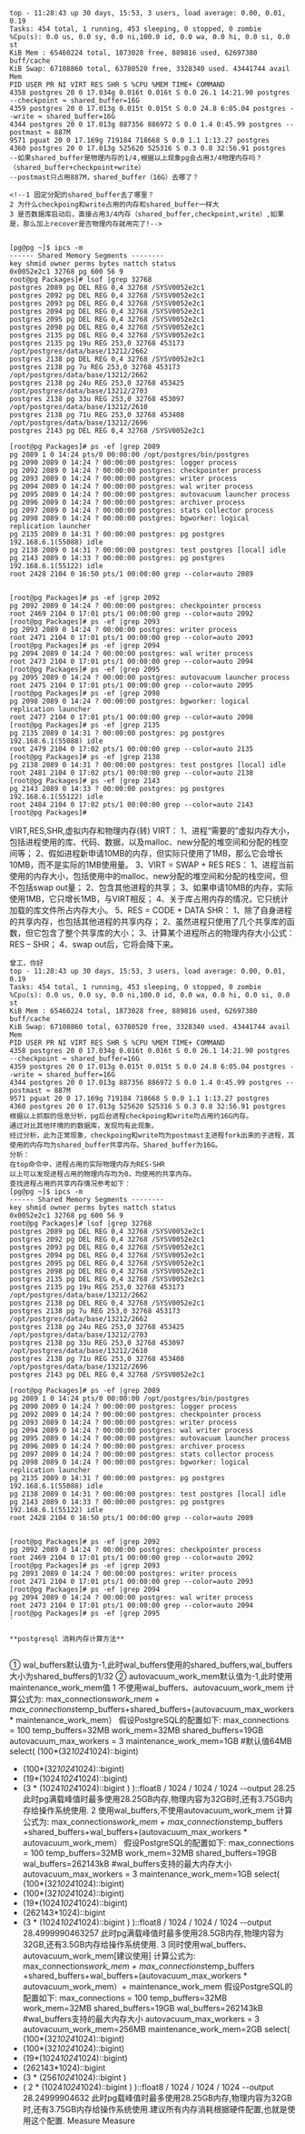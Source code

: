 ```
top - 11:28:43 up 30 days, 15:53, 3 users, load average: 0.00, 0.01, 0.19
Tasks: 454 total, 1 running, 453 sleeping, 0 stopped, 0 zombie
%Cpu(s): 0.0 us, 0.0 sy, 0.0 ni,100.0 id, 0.0 wa, 0.0 hi, 0.0 si, 0.0 st
KiB Mem : 65460224 total, 1873028 free, 889816 used, 62697380 buff/cache
KiB Swap: 67108860 total, 63780520 free, 3328340 used. 43441744 avail Mem
PID USER PR NI VIRT RES SHR S %CPU %MEM TIME+ COMMAND
4358 postgres 20 0 17.034g 0.016t 0.016t S 0.0 26.1 14:21.90 postgres --checkpoint ≈ shared_buffer=16G
4359 postgres 20 0 17.013g 0.015t 0.015t S 0.0 24.8 6:05.04 postgres --write ≈ shared_buffer=16G
4344 postgres 20 0 17.013g 887356 886972 S 0.0 1.4 0:45.99 postgres --postmast ≈ 887M
9571 pguat 20 0 17.169g 719184 718668 S 0.0 1.1 1:13.27 postgres
4360 postgres 20 0 17.013g 525620 525316 S 0.3 0.8 32:56.91 postgres
--如果shared_buffer是物理内存的1/4,根据以上现象pg会占用3/4物理内存吗？（shared_buffer+checkpoint+write）
--postmast只占用887M，shared_buffer（16G）去哪了？
 
<!--1 固定分配的shared_buffer去了哪里？
2 为什么checkpoing和write占用的内存和shared_buffer一样大
3 是否数据库启动后，直接占用3/4内存（shared_buffer,checkpoint,write）,如果是，那么加上recover是否物理内存就用完了!-->
 
 
[pg@pg ~]$ ipcs -m
------ Shared Memory Segments --------
key shmid owner perms bytes nattch status
0x0052e2c1 32768 pg 600 56 9
root@pg Packages]# lsof |grep 32768
postgres 2089 pg DEL REG 0,4 32768 /SYSV0052e2c1
postgres 2092 pg DEL REG 0,4 32768 /SYSV0052e2c1
postgres 2093 pg DEL REG 0,4 32768 /SYSV0052e2c1
postgres 2094 pg DEL REG 0,4 32768 /SYSV0052e2c1
postgres 2095 pg DEL REG 0,4 32768 /SYSV0052e2c1
postgres 2098 pg DEL REG 0,4 32768 /SYSV0052e2c1
postgres 2135 pg DEL REG 0,4 32768 /SYSV0052e2c1
postgres 2135 pg 19u REG 253,0 32768 453173 /opt/postgres/data/base/13212/2662
postgres 2138 pg DEL REG 0,4 32768 /SYSV0052e2c1
postgres 2138 pg 7u REG 253,0 32768 453173 /opt/postgres/data/base/13212/2662
postgres 2138 pg 24u REG 253,0 32768 453425 /opt/postgres/data/base/13212/2703
postgres 2138 pg 33u REG 253,0 32768 453097 /opt/postgres/data/base/13212/2610
postgres 2138 pg 71u REG 253,0 32768 453408 /opt/postgres/data/base/13212/2696
postgres 2143 pg DEL REG 0,4 32768 /SYSV0052e2c1
 
[root@pg Packages]# ps -ef |grep 2089
pg 2089 1 0 14:24 pts/0 00:00:00 /opt/postgres/bin/postgres
pg 2090 2089 0 14:24 ? 00:00:00 postgres: logger process
pg 2092 2089 0 14:24 ? 00:00:00 postgres: checkpointer process
pg 2093 2089 0 14:24 ? 00:00:00 postgres: writer process
pg 2094 2089 0 14:24 ? 00:00:00 postgres: wal writer process
pg 2095 2089 0 14:24 ? 00:00:00 postgres: autovacuum launcher process
pg 2096 2089 0 14:24 ? 00:00:00 postgres: archiver process
pg 2097 2089 0 14:24 ? 00:00:00 postgres: stats collector process
pg 2098 2089 0 14:24 ? 00:00:00 postgres: bgworker: logical replication launcher
pg 2135 2089 0 14:31 ? 00:00:00 postgres: pg postgres 192.168.6.1(55088) idle
pg 2138 2089 0 14:31 ? 00:00:00 postgres: test postgres [local] idle
pg 2143 2089 0 14:33 ? 00:00:00 postgres: pg postgres 192.168.6.1(55122) idle
root 2428 2104 0 16:50 pts/1 00:00:00 grep --color=auto 2089
 
 
[root@pg Packages]# ps -ef |grep 2092
pg 2092 2089 0 14:24 ? 00:00:00 postgres: checkpointer process
root 2469 2104 0 17:01 pts/1 00:00:00 grep --color=auto 2092
[root@pg Packages]# ps -ef |grep 2093
pg 2093 2089 0 14:24 ? 00:00:00 postgres: writer process
root 2471 2104 0 17:01 pts/1 00:00:00 grep --color=auto 2093
[root@pg Packages]# ps -ef |grep 2094
pg 2094 2089 0 14:24 ? 00:00:00 postgres: wal writer process
root 2473 2104 0 17:01 pts/1 00:00:00 grep --color=auto 2094
[root@pg Packages]# ps -ef |grep 2095
pg 2095 2089 0 14:24 ? 00:00:00 postgres: autovacuum launcher process
root 2475 2104 0 17:01 pts/1 00:00:00 grep --color=auto 2095
[root@pg Packages]# ps -ef |grep 2098
pg 2098 2089 0 14:24 ? 00:00:00 postgres: bgworker: logical replication launcher
root 2477 2104 0 17:01 pts/1 00:00:00 grep --color=auto 2098
[root@pg Packages]# ps -ef |grep 2135
pg 2135 2089 0 14:31 ? 00:00:00 postgres: pg postgres 192.168.6.1(55088) idle
root 2479 2104 0 17:02 pts/1 00:00:00 grep --color=auto 2135
[root@pg Packages]# ps -ef |grep 2138
pg 2138 2089 0 14:31 ? 00:00:00 postgres: test postgres [local] idle
root 2481 2104 0 17:02 pts/1 00:00:00 grep --color=auto 2138
[root@pg Packages]# ps -ef |grep 2143
pg 2143 2089 0 14:33 ? 00:00:00 postgres: pg postgres 192.168.6.1(55122) idle
root 2484 2104 0 17:02 pts/1 00:00:00 grep --color=auto 2143
[root@pg Packages]#
```
 
VIRT,RES,SHR,虚拟内存和物理内存(转)
VIRT：
1、进程“需要的”虚拟内存大小，包括进程使用的库、代码、数据，以及malloc、new分配的堆空间和分配的栈空间等；
2、假如进程新申请10MB的内存，但实际只使用了1MB，那么它会增长10MB，而不是实际的1MB使用量。
3、VIRT = SWAP + RES
RES：
1、进程当前使用的内存大小，包括使用中的malloc、new分配的堆空间和分配的栈空间，但不包括swap out量；
2、包含其他进程的共享；
3、如果申请10MB的内存，实际使用1MB，它只增长1MB，与VIRT相反；
4、关于库占用内存的情况，它只统计加载的库文件所占内存大小。
5、RES = CODE + DATA
SHR：
1、除了自身进程的共享内存，也包括其他进程的共享内存；
2、虽然进程只使用了几个共享库的函数，但它包含了整个共享库的大小；
3、计算某个进程所占的物理内存大小公式：RES – SHR；
4、swap out后，它将会降下来。
 
```
曾工，你好
top - 11:28:43 up 30 days, 15:53, 3 users, load average: 0.00, 0.01, 0.19
Tasks: 454 total, 1 running, 453 sleeping, 0 stopped, 0 zombie
%Cpu(s): 0.0 us, 0.0 sy, 0.0 ni,100.0 id, 0.0 wa, 0.0 hi, 0.0 si, 0.0 st
KiB Mem : 65460224 total, 1873028 free, 889816 used, 62697380 buff/cache
KiB Swap: 67108860 total, 63780520 free, 3328340 used. 43441744 avail Mem
PID USER PR NI VIRT RES SHR S %CPU %MEM TIME+ COMMAND
4358 postgres 20 0 17.034g 0.016t 0.016t S 0.0 26.1 14:21.90 postgres --checkpoint ≈ shared_buffer=16G
4359 postgres 20 0 17.013g 0.015t 0.015t S 0.0 24.8 6:05.04 postgres --write ≈ shared_buffer=16G
4344 postgres 20 0 17.013g 887356 886972 S 0.0 1.4 0:45.99 postgres --postmast ≈ 887M
9571 pguat 20 0 17.169g 719184 718668 S 0.0 1.1 1:13.27 postgres
4360 postgres 20 0 17.013g 525620 525316 S 0.3 0.8 32:56.91 postgres
根据以上抓取的信息分析，pg后台进程checkpoing和write均占用约16G内存。
通过对比其他环境的的数据库，发现均有此现象。
经过分析，此为正常现象，checkpoing和write均为postmast主进程fork出来的子进程，其使用的内存均为shared_buffer共享内存。Shared_buffer为16G。
分析：
在top命令中，进程占用的实际物理内存为RES-SHR
以上可以发现进程占用的物理内存均为0，均使用的共享内存。
查找进程占用的共享内存情况参考如下：
[pg@pg ~]$ ipcs -m
------ Shared Memory Segments --------
key shmid owner perms bytes nattch status
0x0052e2c1 32768 pg 600 56 9
root@pg Packages]# lsof |grep 32768
postgres 2089 pg DEL REG 0,4 32768 /SYSV0052e2c1
postgres 2092 pg DEL REG 0,4 32768 /SYSV0052e2c1
postgres 2093 pg DEL REG 0,4 32768 /SYSV0052e2c1
postgres 2094 pg DEL REG 0,4 32768 /SYSV0052e2c1
postgres 2095 pg DEL REG 0,4 32768 /SYSV0052e2c1
postgres 2098 pg DEL REG 0,4 32768 /SYSV0052e2c1
postgres 2135 pg DEL REG 0,4 32768 /SYSV0052e2c1
postgres 2135 pg 19u REG 253,0 32768 453173 /opt/postgres/data/base/13212/2662
postgres 2138 pg DEL REG 0,4 32768 /SYSV0052e2c1
postgres 2138 pg 7u REG 253,0 32768 453173 /opt/postgres/data/base/13212/2662
postgres 2138 pg 24u REG 253,0 32768 453425 /opt/postgres/data/base/13212/2703
postgres 2138 pg 33u REG 253,0 32768 453097 /opt/postgres/data/base/13212/2610
postgres 2138 pg 71u REG 253,0 32768 453408 /opt/postgres/data/base/13212/2696
postgres 2143 pg DEL REG 0,4 32768 /SYSV0052e2c1
 
[root@pg Packages]# ps -ef |grep 2089
pg 2089 1 0 14:24 pts/0 00:00:00 /opt/postgres/bin/postgres
pg 2090 2089 0 14:24 ? 00:00:00 postgres: logger process
pg 2092 2089 0 14:24 ? 00:00:00 postgres: checkpointer process
pg 2093 2089 0 14:24 ? 00:00:00 postgres: writer process
pg 2094 2089 0 14:24 ? 00:00:00 postgres: wal writer process
pg 2095 2089 0 14:24 ? 00:00:00 postgres: autovacuum launcher process
pg 2096 2089 0 14:24 ? 00:00:00 postgres: archiver process
pg 2097 2089 0 14:24 ? 00:00:00 postgres: stats collector process
pg 2098 2089 0 14:24 ? 00:00:00 postgres: bgworker: logical replication launcher
pg 2135 2089 0 14:31 ? 00:00:00 postgres: pg postgres 192.168.6.1(55088) idle
pg 2138 2089 0 14:31 ? 00:00:00 postgres: test postgres [local] idle
pg 2143 2089 0 14:33 ? 00:00:00 postgres: pg postgres 192.168.6.1(55122) idle
root 2428 2104 0 16:50 pts/1 00:00:00 grep --color=auto 2089
 
 
[root@pg Packages]# ps -ef |grep 2092
pg 2092 2089 0 14:24 ? 00:00:00 postgres: checkpointer process
root 2469 2104 0 17:01 pts/1 00:00:00 grep --color=auto 2092
[root@pg Packages]# ps -ef |grep 2093
pg 2093 2089 0 14:24 ? 00:00:00 postgres: writer process
root 2471 2104 0 17:01 pts/1 00:00:00 grep --color=auto 2093
[root@pg Packages]# ps -ef |grep 2094
pg 2094 2089 0 14:24 ? 00:00:00 postgres: wal writer process
root 2473 2104 0 17:01 pts/1 00:00:00 grep --color=auto 2094
[root@pg Packages]# ps -ef |grep 2095
`        
 
**postgresql 消耗内存计算方法**
 
```
① wal_buffers默认值为-1,此时wal_buffers使用的shared_buffers,wal_buffers大小为shared_buffers的1/32
② autovacuum_work_mem默认值为-1,此时使用maintenance_work_mem值
1 不使用wal_buffers、autovacuum_work_mem
计算公式为:
max_connections*work_mem + max_connections*temp_buffers+shared_buffers+(autovacuum_max_workers * maintenance_work_mem）
假设PostgreSQL的配置如下:
max_connections = 100
temp_buffers=32MB
work_mem=32MB
shared_buffers=19GB
autovacuum_max_workers = 3
maintenance_work_mem=1GB #默认值64MB
select(
(100*(32*1024*1024)::bigint)
+ (100*(32*1024*1024)::bigint)
+ (19*(1024*1024*1024)::bigint)
+ (3 * (1024*1024*1024)::bigint )
)::float8 / 1024 / 1024 / 1024
--output
28.25
此时pg满载峰值时最多使用28.25GB内存,物理内容为32GB时,还有3.75GB内存给操作系统使用.
2 使用wal_buffers,不使用autovacuum_work_mem
计算公式为:
max_connections*work_mem + max_connections*temp_buffers +shared_buffers+wal_buffers+(autovacuum_max_workers * autovacuum_work_mem）
假设PostgreSQL的配置如下:
max_connections = 100
temp_buffers=32MB
work_mem=32MB
shared_buffers=19GB
wal_buffers=262143kB #wal_buffers支持的最大内存大小
autovacuum_max_workers = 3
maintenance_work_mem=1GB
select(
(100*(32*1024*1024)::bigint)
+ (100*(32*1024*1024)::bigint)
+ (19*(1024*1024*1024)::bigint)
+ (262143*1024)::bigint
+ (3 * (1024*1024*1024)::bigint )
)::float8 / 1024 / 1024 / 1024
--output
28.4999990463257
此时pg满载峰值时最多使用28.5GB内存,物理内容为32GB,还有3.5GB内存给操作系统使用.
3 同时使用wal_buffers、autovacuum_work_mem[建议使用]
计算公式为:
max_connections*work_mem + max_connections*temp_buffers +shared_buffers+wal_buffers+(autovacuum_max_workers * autovacuum_work_mem）+ maintenance_work_mem
假设PostgreSQL的配置如下:
max_connections = 100
temp_buffers=32MB
work_mem=32MB
shared_buffers=19GB
wal_buffers=262143kB #wal_buffers支持的最大内存大小
autovacuum_max_workers = 3
autovacuum_work_mem=256MB
maintenance_work_mem=2GB
select(
(100*(32*1024*1024)::bigint)
+ (100*(32*1024*1024)::bigint)
+ (19*(1024*1024*1024)::bigint)
+ (262143*1024)::bigint
+ (3 * (256*1024*1024)::bigint )
+ ( 2 * (1024*1024*1024)::bigint )
)::float8 / 1024 / 1024 / 1024
--output
28.24999904632
此时pg载峰值时最多使用28.25GB内存,物理内容为32GB时,还有3.75GB内存给操作系统使用.建议所有内存消耗根据硬件配置,也就是使用这个配置.
Measure
Measure
```